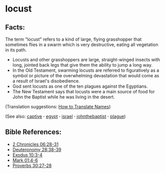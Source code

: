 # locust #

## Facts: ##

The term "locust" refers to a kind of large, flying grasshopper that sometimes flies in a swarm which is very destructive, eating all vegetation in its path. 
 
* Locusts and other grasshoppers are large, straight-winged insects with long, jointed back legs that give them the ability to jump a long way.
* In the Old Testament, swarming locusts are referred to figuratively as a symbol or picture of the overwhelming devastation that would come as a result of Israel's disobedience.
* God sent locusts as one of the ten plagues against the Egyptians. 
* The New Testament says that locusts were a main source of food for John the Baptist while he was living in the desert. 

(Translation suggestions: [How to Translate Names](https://git.door43.org/Door43/en-ta-translate-vol1/src/master/content/translate_names.md))

(See also: [captive](../other/captive.md) **·** [egypt](../other/egypt.md) **·** [israel](../other/israel.md) **·** [johnthebaptist](../other/johnthebaptist.md) **·** [plague](../other/plague.md))

## Bible References: ##

* [2 Chronicles 06:28-31](https://door43.org/en/bible/notes/2ch/06/28)
* [Deuteronomy 28:38-39](https://door43.org/en/bible/notes/deu/28/38)
* [Exodus 10:3-4](https://door43.org/en/bible/notes/exo/10/03)
* [Mark 01:4-6](https://door43.org/en/bible/notes/mrk/01/04)
* [Proverbs 30:27-28](https://door43.org/en/bible/notes/pro/30/27)

